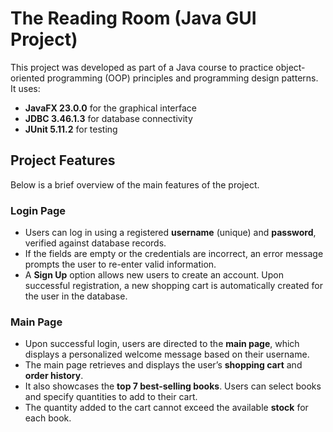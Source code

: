 # The Reading Room (Java GUI Project)

This project was developed as part of a Java course to practice object-oriented programming (OOP) principles and programming design patterns. It uses:
- **JavaFX 23.0.0** for the graphical interface
- **JDBC 3.46.1.3** for database connectivity
- **JUnit 5.11.2** for testing

## Project Features
Below is a brief overview of the main features of the project.
### Login Page
- Users can log in using a registered **username** (unique) and **password**, verified against database records.
- If the fields are empty or the credentials are incorrect, an error message prompts the user to re-enter valid information.
- A **Sign Up** option allows new users to create an account. Upon successful registration, a new shopping cart is automatically created for the user in the database.
  

### Main Page
- Upon successful login, users are directed to the **main page**, which displays a personalized welcome message based on their username.
- The main page retrieves and displays the user’s **shopping cart** and **order history**.
- It also showcases the **top 7 best-selling books**. Users can select books and specify quantities to add to their cart.
- The quantity added to the cart cannot exceed the available **stock** for each book.
